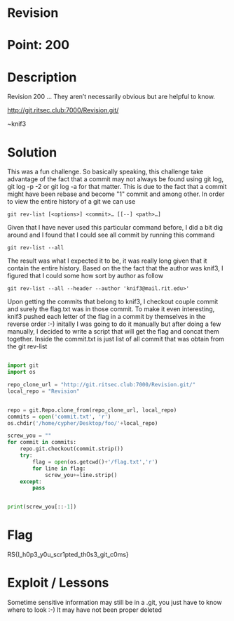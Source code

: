 # Revision
# Point: 200
# Description

Revision
200
... They aren’t necessarily obvious but are helpful to know.

http://git.ritsec.club:7000/Revision.git/

~knif3


# Solution
This was a fun challenge. So basically speaking, this challenge take advantage of the fact that a commit
may not always be found using git log, git log -p -2 or git log -a for that matter. This is due to the fact that
a commit might have been rebase and become "1" commit and among other. In order to view the entire history of a git
we can use 

``git rev-list [<options>] <commit>…​ [[--] <path>…​]``

Given that I have never used this particular command before, I did a bit dig around and I found that I could see all commit by
running this command

```git rev-list --all```

The result was what I expected it to be, it was really long given that it contain the entire history. Based on the the fact
that the author was knif3, I figured that I could some how sort by author as follow 

```git rev-list --all --header --author 'knif3@mail.rit.edu>'```

Upon getting the commits that belong to knif3, I checkout couple commit and surely the flag.txt was in those commit.
To make it even interesting, knif3 pushed each letter of the flag in a commit by themselves in the reverse order :-) initally I was going to do it manually
but after doing a few manually, I decided to write a script that will get the flag and concat them together. Inside
the commit.txt is just list of all commit that was obtain from the git rev-list

```python

import git
import os

repo_clone_url = "http://git.ritsec.club:7000/Revision.git/"
local_repo = "Revision"


repo = git.Repo.clone_from(repo_clone_url, local_repo)
commits = open('commit.txt', 'r')
os.chdir('/home/cypher/Desktop/foo/'+local_repo)

screw_you = ""
for commit in commits:
	repo.git.checkout(commit.strip())
	try:
		flag = open(os.getcwd()+'/flag.txt','r')
		for line in flag:
			screw_you+=line.strip()
	except:
		pass


print(screw_you[::-1])
```

# Flag
RS{I_h0p3_y0u_scr1pted_th0s3_git_c0ms}

# Exploit / Lessons
Sometime sensitive information may still be in a .git, you just have to know where to look :-) It may have not
been proper deleted





